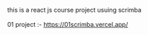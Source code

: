 this is a react js course project usuing scrimba
<br>
<br>
01 project :- https://01scrimba.vercel.app/
